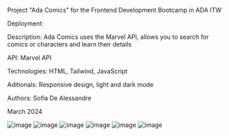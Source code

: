 Project "Ada Comics" for the Frontend Development Bootcamp in ADA ITW

Deployment:

Description: Ada Comics uses the Marvel API, allows you to search for comics or characters and learn their details

API: Marvel API 

Technologies: HTML, Tailwind, JavaScript

Aditionals: Responsive design, light and dark mode 

Authors: Sofía De Alessandre

March 2024

![image](https://github.com/SofiaDeAlessandre/tp-comics/assets/111467767/5df05a9b-b526-4ec1-b3f6-33098b36ad61)
![image](https://github.com/SofiaDeAlessandre/tp-comics/assets/111467767/919cf166-8a07-496e-a9ed-6fedbc7490fe)
![image](https://github.com/SofiaDeAlessandre/tp-comics/assets/111467767/0c0f7443-860e-4da3-8ee9-5271336dab25)
![image](https://github.com/SofiaDeAlessandre/tp-comics/assets/111467767/331af008-50e2-4859-83e4-870467e60520)
![image](https://github.com/SofiaDeAlessandre/tp-comics/assets/111467767/f9d701c1-1a51-4932-bd94-fe430dfa49ba)
![image](https://github.com/SofiaDeAlessandre/tp-comics/assets/111467767/e8185203-49d8-45ef-8684-c995dbf5d865)

